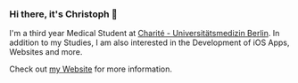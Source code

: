 ### Hi there, it's Christoph 👋
I'm a third year Medical Student at [Charité - Universitätsmedizin Berlin](https://www.charite.de). In addition to my Studies, I am also interested in the Development of iOS Apps, Websites and more.

Check out [my Website](https://www.christophriepe.de) for more information.
